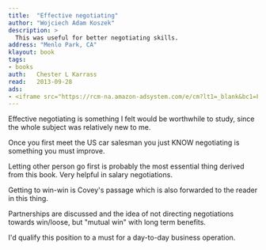 ```yaml
---
title:	"Effective negotiating"
author: "Wojciech Adam Koszek"
description: >
  This was useful for better negotiating skills.
address: "Menlo Park, CA"
klayout: book
tags:
- books
auth:	Chester L Karrass
read:	2013-09-28
ads:
- <iframe src="https://rcm-na.amazon-adsystem.com/e/cm?lt1=_blank&bc1=FFFFFF&IS2=1&bg1=FFFFFF&fc1=000000&lc1=FF0000&t=wkoszek08-20&o=1&p=8&l=as4&m=amazon&f=ifr&ref=ss_til&asins=B000J3JPVI" style="width:120px;height:240px;" scrolling="no" marginwidth="0" marginheight="0" frameborder="0"></iframe>
---
```

Effective negotiating is something I felt would be worthwhile to study,
since the whole subject was relatively new to me.

Once you first meet the US car salesman you just KNOW negotiating is
something you must improve.

Letting other person go first is probably the most essential thing derived
from this book. Very helpful in salary negotiations.

Getting to win-win is Covey's passage which is also forwarded to the reader
in this thing.

Partnerships are discussed and the idea of not directing negotiations
towards win/loose, but "mutual win" with long term benefits.

I'd qualify this position to a must for a day-to-day business operation.

